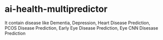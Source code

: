 # ai-health-multipredictor

It contain disease like Dementia, Depression, Heart Disease Prediction, PCOS Disease Prediction, Early Eye Disease Prediction, Eye CNN Disesase Prediction
